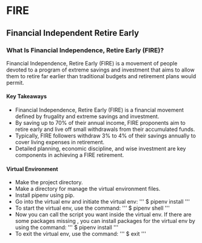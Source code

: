 # FIRE
## Financial Independent Retire Early

###  What Is Financial Independence, Retire Early (FIRE)?
Financial Independence, Retire Early (FIRE) is a movement of people devoted to a program of extreme savings and investment that aims to allow them to retire far earlier than traditional budgets and retirement plans would permit.

#### Key Takeaways
- Financial Independence, Retire Early (FIRE) is a financial movement defined by frugality and extreme savings and investment.
- By saving up to 70% of their annual income, FIRE proponents aim to retire early and live off small withdrawals from their accumulated funds.
- Typically, FIRE followers withdraw 3% to 4% of their savings annually to cover living expenses in retirement.
- Detailed planning, economic discipline, and wise investment are key components in achieving a FIRE retirement.

#### Virtual Environment
- Make the project directory.
- Make a directory for manage the virtual environment files.
- Install pipenv using pip.
- Go into the virtual env and initiate the virtual env:
'''
$ pipenv install
'''
- To start the virtual env, use the command:
'''
$ pipenv shell
'''
- Now you can call the script you want inside the virtual env. If there are some packages missing
, you can install packages for the virtual env by using the command:
'''
$ pipenv install <package>
'''
- To exit the virtual env, use the command:
'''
$ exit
'''
